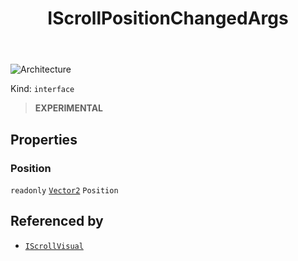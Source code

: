 ﻿---
id: IScrollPositionChangedArgs
title: IScrollPositionChangedArgs
---

![Architecture](https://img.shields.io/badge/architecture-new_only-blue)

Kind: `interface`

> **EXPERIMENTAL**

## Properties
### Position
`readonly`  [`Vector2`](https://docs.microsoft.com/uwp/api/Windows.Foundation.Numerics.Vector2) `Position`

## Referenced by
- [`IScrollVisual`](IScrollVisual)

